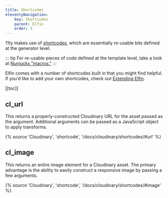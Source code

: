 ```yaml
---
title: Shortcodes
eleventyNavigation:
    key: Shortcodes
    parent: Elfin
    order: 3
---
```


11ty makes use of [shortcodes](https://www.11ty.dev/docs/shortcodes/),
which are essentially re-usable bits defined at the generator level.

::: tip
For re-usable pieces of code defined at the template level, take a look
at [Nunjucks
"macros."](https://mozilla.github.io/nunjucks/templating.html#macro)
:::

Elfin comes with a number of shortcodes built in that you might find
helpful. If you’d like to add your own shortcodes, check out [Extending
Elfin](/docs/elfin/extending/).

[[toc]]

## cl_url

This returns a properly-constructed Cloudinary URL for the asset passed as the argument.
Additional arguments can be passed as a JavaScript object to apply transforms.

{% source 'Cloudinary', 'shortcode', '/docs/cloudinary/shortcodes/#url' %}

## cl_image

This returns an entire image element for a Cloudinary asset.
The primary advantage is the ability to easily construct a responsive image by passing a few arguments.

{% source 'Cloudinary', 'shortcode', '/docs/cloudinary/shortcodes/#image' %}

